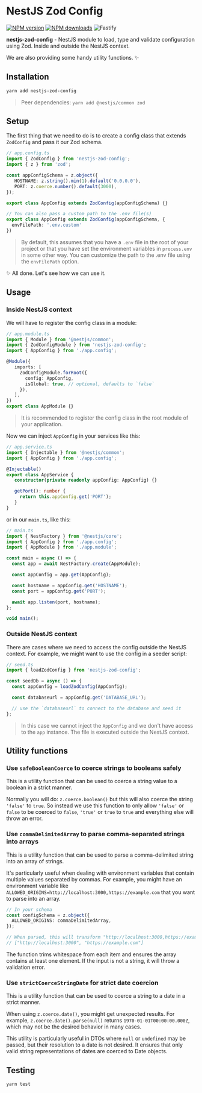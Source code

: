 # NestJS Zod Config

[![NPM version](https://img.shields.io/npm/v/nestjs-zod-config.svg?style=flat)](https://www.npmjs.com/package/nestjs-zod-config)
[![NPM downloads](https://img.shields.io/npm/dm/nestjs-zod-config.svg?style=flat)](https://www.npmjs.com/package/nestjs-zod-config)
![Fastify](https://img.shields.io/badge/-Vitest-86b91a?style=flat&logo=vitest&logoColor=white)

**nestjs-zod-config** - NestJS module to load, type and validate configuration using Zod. Inside and outside the NestJS context.

We are also providing some handy utility functions. ✨

## Installation

```bash
yarn add nestjs-zod-config
```
> Peer dependencies: `yarn add @nestjs/common zod`

## Setup

The first thing that we need to do is to create a config class that extends `ZodConfig` and pass it our Zod schema.

```ts
// app.config.ts
import { ZodConfig } from 'nestjs-zod-config';
import { z } from 'zod';

const appConfigSchema = z.object({
   HOSTNAME: z.string().min(1).default('0.0.0.0'),
   PORT: z.coerce.number().default(3000),
});

export class AppConfig extends ZodConfig(appConfigSchema) {}

// You can also pass a custom path to the .env file(s)
export class AppConfig extends ZodConfig(appConfigSchema, {
  envFilePath: '.env.custom'
})
```

> By default, this assumes that you have a `.env` file in the root of your project or that you have set the environment variables in `process.env` in some other way. You can customize the path to the .env file using the `envFilePath` option.

✨ All done. Let's see how we can use it.

## Usage

### Inside NestJS context

We will have to register the config class in a module:

```ts
// app.module.ts
import { Module } from '@nestjs/common';
import { ZodConfigModule } from 'nestjs-zod-config';
import { AppConfig } from './app.config';

@Module({
   imports: [
     ZodConfigModule.forRoot({
       config: AppConfig,
       isGlobal: true, // optional, defaults to `false`
     }),
   ],
})
export class AppModule {}
```

> It is recommended to register the config class in the root module of your application.

Now we can inject `AppConfig` in your services like this:

```ts
// app.service.ts
import { Injectable } from '@nestjs/common';
import { AppConfig } from './app.config';

@Injectable()
export class AppService {
   constructor(private readonly appConfig: AppConfig) {}

   getPort(): number {
     return this.appConfig.get('PORT');
   }
}
```

or in our `main.ts`, like this:

```ts
// main.ts
import { NestFactory } from '@nestjs/core';
import { AppConfig } from './app.config';
import { AppModule } from './app.module';

const main = async () => {
  const app = await NestFactory.create(AppModule);

  const appConfig = app.get(AppConfig);

  const hostname = appConfig.get('HOSTNAME');
  const port = appConfig.get('PORT');

  await app.listen(port, hostname);
};

void main();
```

### Outside NestJS context

There are cases where we need to access the config outside the NestJS context. For example, we might want to use the config in a seeder script:

```ts
// seed.ts
import { loadZodConfig } from 'nestjs-zod-config';

const seedDb = async () => {
  const appConfig = loadZodConfig(AppConfig);

  const databaseurl = appConfig.get('DATABASE_URL');

  // use the `databaseurl` to connect to the database and seed it
};
```

> In this case we cannot inject the `AppConfig` and we don't have access to the `app` instance. The file is executed outside the NestJS context.

## Utility functions

### Use `safeBooleanCoerce` to coerce strings to booleans safely

This is a utility function that can be used to coerce a string value to a boolean in a strict manner.

Normally you will do: `z.coerce.boolean()` but this will also coerce the string `'false'` to `true`.
So instead we use this function to only allow `'false'` or `false` to be coerced to `false`, `'true'` or `true` to `true` and everything else will throw an error.

### Use `commaDelimitedArray` to parse comma-separated strings into arrays

This is a utility function that can be used to parse a comma-delimited string into an array of strings.

It's particularly useful when dealing with environment variables that contain multiple values separated by commas. For example, you might have an environment variable like `ALLOWED_ORIGINS=http://localhost:3000,https://example.com` that you want to parse into an array.

```ts
// In your schema
const configSchema = z.object({
  ALLOWED_ORIGINS: commaDelimitedArray,
});

// When parsed, this will transform "http://localhost:3000,https://example.com" into:
// ["http://localhost:3000", "https://example.com"]
```

The function trims whitespace from each item and ensures the array contains at least one element. If the input is not a string, it will throw a validation error.

### Use `strictCoerceStringDate` for strict date coercion

This is a utility function that can be used to coerce a string to a date in a strict manner.

When using `z.coerce.date()`, you might get unexpected results. For example, `z.coerce.date().parse(null)` returns `1970-01-01T00:00:00.000Z`, which may not be the desired behavior in many cases.

This utility is particularly useful in DTOs where `null` or `undefined` may be passed, but their resolution to a date is not desired. It ensures that only valid string representations of dates are coerced to Date objects.

## Testing

```bash
yarn test
```
